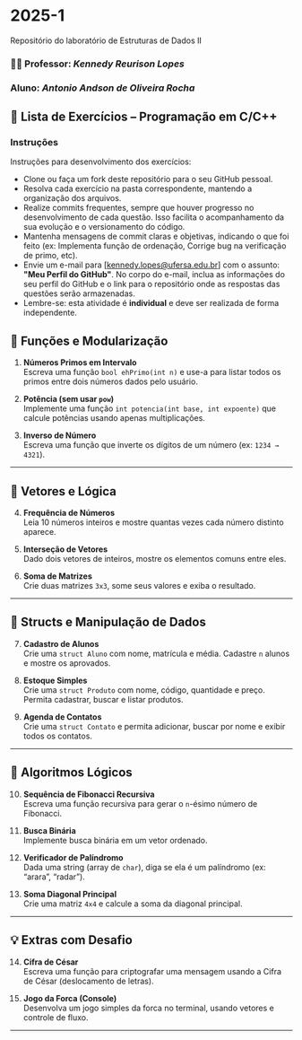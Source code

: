 # 2025-1
Repositório do laboratório de Estruturas de Dados II

### 👨‍🏫 Professor: _Kennedy Reurison Lopes_
### Aluno: _Antonio Andson de Oliveira Rocha_

## 📘 Lista de Exercícios – Programação em C/C++
### Instruções
Instruções para desenvolvimento dos exercícios:
+ Clone ou faça um fork deste repositório para o seu GitHub pessoal.
+ Resolva cada exercício na pasta correspondente, mantendo a organização dos arquivos.
+ Realize commits frequentes, sempre que houver progresso no desenvolvimento de cada questão. Isso facilita o acompanhamento da sua evolução e o versionamento do código.
+ Mantenha mensagens de commit claras e objetivas, indicando o que foi feito (ex: Implementa função de ordenação, Corrige bug na verificação de primo, etc).
+ Envie um e-mail para [kennedy.lopes@ufersa.edu.br] com o assunto: **"Meu Perfil do GitHub"**. No corpo do e-mail, inclua as informações do seu perfil do GitHub e o link para o repositório onde as respostas das questões serão armazenadas.
+ Lembre-se: esta atividade é **individual** e deve ser realizada de forma independente.


## 🔧 Funções e Modularização

1. **Números Primos em Intervalo**  
   Escreva uma função `bool ehPrimo(int n)` e use-a para listar todos os primos entre dois números dados pelo usuário.

2. **Potência (sem usar `pow`)**  
   Implemente uma função `int potencia(int base, int expoente)` que calcule potências usando apenas multiplicações.

3. **Inverso de Número**  
   Escreva uma função que inverte os dígitos de um número (ex: `1234 → 4321`).

---

## 🔢 Vetores e Lógica

4. **Frequência de Números**  
   Leia 10 números inteiros e mostre quantas vezes cada número distinto aparece.

5. **Interseção de Vetores**  
   Dado dois vetores de inteiros, mostre os elementos comuns entre eles.

6. **Soma de Matrizes**  
   Crie duas matrizes `3x3`, some seus valores e exiba o resultado.

---

## 🧱 Structs e Manipulação de Dados

7. **Cadastro de Alunos**  
   Crie uma `struct Aluno` com nome, matrícula e média. Cadastre `n` alunos e mostre os aprovados.

8. **Estoque Simples**  
   Crie uma `struct Produto` com nome, código, quantidade e preço. Permita cadastrar, buscar e listar produtos.

9. **Agenda de Contatos**  
   Crie uma `struct Contato` e permita adicionar, buscar por nome e exibir todos os contatos.

---

## 🧠 Algoritmos Lógicos

10. **Sequência de Fibonacci Recursiva**  
    Escreva uma função recursiva para gerar o `n`-ésimo número de Fibonacci.

11. **Busca Binária**  
    Implemente busca binária em um vetor ordenado.


12. **Verificador de Palíndromo**  
    Dada uma string (array de `char`), diga se ela é um palíndromo (ex: “arara”, “radar”).

13. **Soma Diagonal Principal**  
    Crie uma matriz `4x4` e calcule a soma da diagonal principal.

---

## 💡 Extras com Desafio

14. **Cifra de César**  
    Escreva uma função para criptografar uma mensagem usando a Cifra de César (deslocamento de letras).

15. **Jogo da Forca (Console)**  
    Desenvolva um jogo simples da forca no terminal, usando vetores e controle de fluxo.

---

[contactEmail]: mailto:kennedy.lopes@ufersa.edu.br